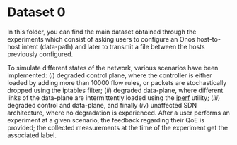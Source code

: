 # Dataset 0

In this folder, you can find the main dataset obtained through the experiments which consist of asking users to configure an Onos host-to-host intent (data-path) and later to transmit a file between the hosts previously configured.

To simulate different states of the network, various scenarios have been implemented: (*i*) degraded control plane, where the controller is either loaded by adding more than 10000 flow rules, or packets are stochastically dropped using the iptables filter; (*ii*) degraded data-plane, where different links of the data-plane are intermittently loaded using the [iperf](https://iperf.fr) utility; (*iii*) degraded control and data-plane, and finally (*iv*) unaffected SDN architecture, where no degradation is experienced. After a user performs an experiment at a given scenario, the feedback regarding their QoE is provided; the collected measurements at the time of the experiment get the associated label.
